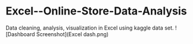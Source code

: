# Excel--Online-Store-Data-Analysis
Data cleaning, analysis, visualization in Excel using kaggle data set.
![Dashboard Screenshot](Excel dash.png) 
